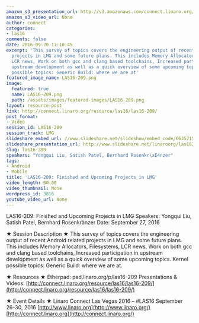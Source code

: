 ```yaml
---
amazon_s3_presentation_url: http://s3.amazonaws.com/connect.linaro.org/las16/Presentations/Tuesday/LAS16-209%20-%20Finished%20and%20Upcoming%20Projects%20in%20LMG.pdf
amazon_s3_video_url: None
author: connect
categories:
- las16
comments: false
date: 2016-09-20 17:10:45
excerpt: 'This survey of topics covers the engineering output of recent Android related
  projects in LMG and some future plans. This includes Memory Allocators, Filesystems,
  LCR news, Work on both gcc and clang based toolchains, Increased participation in
  upstream development as well as a quick overview of some upcoming topics. Kernel
  possible topics: Generic Build: where we are at'
featured_image_name: LAS16-209.png
image:
  featured: true
  name: LAS16-209.png
  path: /assets/images/featured-images/LAS16-209.png
layout: resource-post
link: http://connect.linaro.org/resource/las16/las16-209/
post_format:
- Video
session_id: LAS16-209
session_track: LMG
slideshare_embed_url: //www.slideshare.net/slideshow/embed_code/66357156
slideshare_presentation_url: http://www.slideshare.net/linaroorg/las16209-finished-and-upcoming-projects-in-lmg
slug: las16-209
speakers: "Yongqui Liu, Satish Patel, Bernhard Rosenkr\xE4nzer"
tags:
- Android
- Mobile
title: 'LAS16-209: Finished and Upcoming Projects in LMG'
video_length: 00:00
video_thumbnail: None
wordpress_id: 3816
youtube_video_url: None
---
```


LAS16-209: Finished and Upcoming Projects in LMG
Speakers: Yongqui Liu, Satish Patel, Bernhard Rosenkränzer
Date: September 27, 2016

★ Session Description ★
This survey of topics covers the engineering output of recent Android related projects in LMG and some future plans. This includes Memory Allocators, Filesystems, LCR news, Work on both gcc and clang based toolchains, Increased participation in upstream development as well as a quick overview of some upcoming topics. Kernel possible topics: Generic Build: where we are at.

★ Resources ★
Etherpad: pad.linaro.org/p/las16-209
Presentations & Videos: [http://connect.linaro.org/resource/las16/las16-209/](http://connect.linaro.org/resource/las16/las16-209/)

★ Event Details ★
Linaro Connect Las Vegas 2016 – #LAS16
September 26-30, 2016
[http://www.linaro.org](http://www.linaro.org/)
[http://connect.linaro.org](http://connect.linaro.org/)